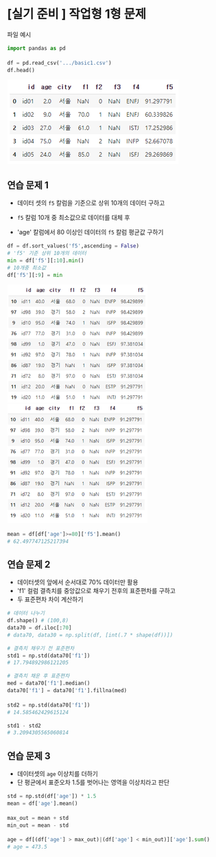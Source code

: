 # [실기 준비 ] 작업형 1형 문제

파일 예시

```python
import pandas as pd

df = pd.read_csv('.../basic1.csv')
df.head()
```

![image-20211102145528356](markdown-images/image-20211102145528356.png)

## 연습 문제 1

- 데이터 셋의 `f5` 칼럼을 기준으로 상위 10개의 데이터 구하고

- `f5` 칼럼 10개 중 최소값으로 데이터를 대체 후

- 'age' 칼럼에서 80 이상인 데이터의 `f5` 칼럼 평균값 구하기

```python
df = df.sort_values('f5',ascending = False)
# 'f5' 기준 상위 10개의 데이터
min = df['f5'][:10].min()
# 10개중 최소값
df['f5'][:9] = min
```

<img src="markdown-images/image-20211102145806632.png" alt="image-20211102145806632" style="zoom:80%;" />   <img src="markdown-images/image-20211102145816590.png" alt="image-20211102145816590" style="zoom:80%;" />   

```python
mean = df[df['age']>=80]['f5'].mean()
# 62.497747125217394
```



## 연습 문제 2

- 데이터셋의 앞에서 순서대로 70% 데이터만 활용
- 'f1' 컬럼 결측치를 중앙값으로 채우기 전후의 표준편차를 구하고
- 두 표준편차 차이 계산하기

```python
# 데이터 나누기
df.shape() # (100,8)
data70 = df.iloc[:70]
# data70, data30 = np.split(df, [int(.7 * shape(df))])
```

```python
# 결측치 채우기 전 표준편차
std1 = np.std(data70['f1'])
# 17.794892986121205
```

```python
# 결측치 채운 후 표준편차
med = data70['f1'].median()
data70['f1'] = data70['f1'].fillna(med)

std2 = np.std(data70['f1'])
# 14.585462429615124
```

```python
std1 - std2
# 3.2094305565060814
```



## 연습 문제 3

- 데이터셋의 `age` 이상치를 더하기
- 단 평균에서 표준오차 1.5를 벗어나는 영역을 이상치라고 판단

```python
std = np.std(df['age']) * 1.5
mean = df['age'].mean()

max_out = mean + std
min_out = mean - std

age = df[(df['age'] > max_out)|(df['age'] < min_out)]['age'].sum()
# age = 473.5
